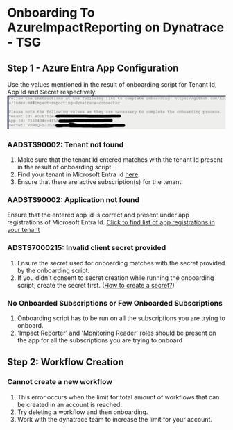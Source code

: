 # Onboarding To AzureImpactReporting on Dynatrace - TSG
 
## Step 1 - Azure Entra App Configuration
 
Use the values mentioned in the result of onboarding script for Tenant Id, App Id and Secret respectively.
![alt text](image.png)
 
### AADSTS90002: Tenant not found
1. Make sure that the tenant Id entered matches with the tenant Id present in the result of onboarding script.
2. Find your tenant in Microsoft Entra Id [here](https://learn.microsoft.com/en-us/azure/active-directory/fundamentals/active-directory-how-to-find-tenant).
2. Ensure that there are active subscription(s) for the tenant.
 
### AADSTS90002: Application not found
Ensure that the entered app id is correct and present under app registrations of Microsoft Entra Id. [Click to find list of app registrations in your tenant](https://ms.portal.azure.com/#view/Microsoft_AAD_IAM/ActiveDirectoryMenuBlade/~/RegisteredApps)
 
### ADSTS7000215: Invalid client secret provided
1. Ensure the secret used for onboarding matches with the secret provided by the onboarding script.
2. If you didn't consent to secret creation while running the onboarding script, create the secret first. ([How to create a secret?](https://learn.microsoft.com/en-us/entra/identity-platform/quickstart-register-app?tabs=client-secret))
 
### No Onboarded Subscriptions or Few Onboarded Subscriptions
1. Onboarding script has to be run on all the subscriptions you are trying to onboard.
2. 'Impact Reporter' and 'Monitoring Reader' roles should be present on the app for all the subscriptions you are trying to onboard
 
## Step 2: Workflow Creation
### Cannot create a new workflow
1. This error occurs when the limit for total amount of workflows that can be created in an account is reached.
2. Try deleting a workflow and then onboarding.
3. Work with the dynatrace team to increase the limit for your account.
